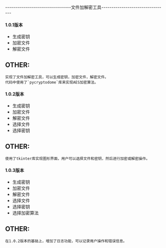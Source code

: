 ---------------------------------文件加解密工具---------------------------------

#### 1.0.1版本
- 生成密钥
- 加密文件
- 解密文件

## OTHER:
    实现了文件加解密工具，可以生成密钥，加密文件，解密文件。
    代码中使用了`pycryptodome`库来实现AES加密算法。

#### 1.0.2版本
- 生成密钥
- 加密文件
- 解密文件
- 选择文件
- 选择密钥

## OTHER:
    使用了tkinter库实现图形界面，用户可以选择文件和密钥，然后进行加密或解密操作。

#### 1.0.3版本
- 生成密钥
- 加密文件
- 解密文件
- 选择文件
- 选择密钥
- 选择加密算法

## OTHER:
    在1.0.2版本的基础上，增加了日志功能，可以记录用户操作和错误信息。